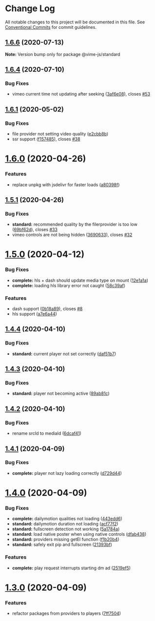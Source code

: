 # Change Log

All notable changes to this project will be documented in this file.
See [Conventional Commits](https://conventionalcommits.org) for commit guidelines.

## [1.6.6](https://github.com/vime-js/vime/tree/master/packages/vime-standard/compare/v1.6.5...v1.6.6) (2020-07-13)

**Note:** Version bump only for package @vime-js/standard





## [1.6.4](https://github.com/vime-js/vime/tree/master/packages/vime-standard/compare/v1.6.3...v1.6.4) (2020-07-10)


### Bug Fixes

* vimeo current time not updating after seeking ([3af6e08](https://github.com/vime-js/vime/tree/master/packages/vime-standard/commit/3af6e08900730fb06be889441368373aaf800260)), closes [#53](https://github.com/vime-js/vime/tree/master/packages/vime-standard/issues/53)





## [1.6.1](https://github.com/vime-js/vime/tree/master/packages/vime-standard/compare/v1.6.0...v1.6.1) (2020-05-02)


### Bug Fixes

* file provider not setting video quality ([e2cbb8b](https://github.com/vime-js/vime/tree/master/packages/vime-standard/commit/e2cbb8b5f6457151eebab08e2e8bdcecaa792087))
* ssr support ([f157485](https://github.com/vime-js/vime/tree/master/packages/vime-standard/commit/f157485266a047e738edbc5fb24576bc52fad52a)), closes [#38](https://github.com/vime-js/vime/tree/master/packages/vime-standard/issues/38)





# [1.6.0](https://github.com/vime-js/vime/tree/master/packages/vime-standard/compare/v1.5.1...v1.6.0) (2020-04-26)


### Features

* replace unpkg with jsdelivr for faster loads ([a80398f](https://github.com/vime-js/vime/tree/master/packages/vime-standard/commit/a80398ff6dc45ba28d88566585b73c57eedd7d82))





## [1.5.1](https://github.com/vime-js/vime/tree/master/packages/vime-standard/compare/v1.5.0...v1.5.1) (2020-04-26)


### Bug Fixes

* **standard:** recommended quality by the filerprovider is too low ([69bf62d](https://github.com/vime-js/vime/tree/master/packages/vime-standard/commit/69bf62dbcafa169c0b6d5f88cd25229d422b1dda)), closes [#33](https://github.com/vime-js/vime/tree/master/packages/vime-standard/issues/33)
* vimeo controls are not being hidden ([3690633](https://github.com/vime-js/vime/tree/master/packages/vime-standard/commit/36906336f94aebe31a97fcfa860036f2bf5525da)), closes [#32](https://github.com/vime-js/vime/tree/master/packages/vime-standard/issues/32)





# [1.5.0](https://github.com/vime-js/vime/tree/master/packages/vime-standard/compare/v1.4.4...v1.5.0) (2020-04-12)


### Bug Fixes

* **complete:** hls + dash should update media type on mount ([12e1a1a](https://github.com/vime-js/vime/tree/master/packages/vime-standard/commit/12e1a1a44bc250c49c975520b6f43f8560c4af65))
* **complete:** loading hls library error not caught ([58c39af](https://github.com/vime-js/vime/tree/master/packages/vime-standard/commit/58c39af992fabe52cdcd68029b520f9397b90a35))


### Features

* dash support ([0b18a89](https://github.com/vime-js/vime/tree/master/packages/vime-standard/commit/0b18a89c17e66a70b838f7c6aa548dd6ae3462fc)), closes [#8](https://github.com/vime-js/vime/tree/master/packages/vime-standard/issues/8)
* hls support ([a7e6a44](https://github.com/vime-js/vime/tree/master/packages/vime-standard/commit/a7e6a448f70a98858df3fee5cd92e7b5736da7da))





## [1.4.4](https://github.com/vime-js/vime/tree/master/packages/vime-standard/compare/v1.4.3...v1.4.4) (2020-04-10)


### Bug Fixes

* **standard:** current player not set correctly ([daf51b7](https://github.com/vime-js/vime/tree/master/packages/vime-standard/commit/daf51b7123a1579cfc40e8513203bcd8dad22eb8))





## [1.4.3](https://github.com/vime-js/vime/tree/master/packages/vime-standard/compare/v1.4.2...v1.4.3) (2020-04-10)


### Bug Fixes

* **standard:** player not becoming active ([89ab81c](https://github.com/vime-js/vime/tree/master/packages/vime-standard/commit/89ab81ce40b9e260086d122e3f05623b69e9bc7a))





## [1.4.2](https://github.com/vime-js/vime/tree/master/packages/vime-standard/compare/v1.4.1...v1.4.2) (2020-04-10)


### Bug Fixes

* rename srcId to mediaId ([6dcaf41](https://github.com/vime-js/vime/tree/master/packages/vime-standard/commit/6dcaf41d5ae64ca83f3859f19634a45a24ce84ce))





## [1.4.1](https://github.com/vime-js/vime/tree/master/packages/vime-standard/compare/v1.4.0...v1.4.1) (2020-04-09)


### Bug Fixes

* **complete:** player not lazy loading correctly ([d729d44](https://github.com/vime-js/vime/tree/master/packages/vime-standard/commit/d729d4457950070ed7913b4af475e9815089c019))





# [1.4.0](https://github.com/vime-js/vime/tree/master/packages/vime-standard/compare/v1.3.0...v1.4.0) (2020-04-09)


### Bug Fixes

* **complete:** dailymotion qualities not loading ([443edd6](https://github.com/vime-js/vime/tree/master/packages/vime-standard/commit/443edd6172440c53acec547e3aaec75e80469c04))
* **standard:** dailymotion duration not loading ([acf77f2](https://github.com/vime-js/vime/tree/master/packages/vime-standard/commit/acf77f21b2c4ac620719266e02a9b4acc8b4a154))
* **standard:** fullscreen detection not working ([5a1784a](https://github.com/vime-js/vime/tree/master/packages/vime-standard/commit/5a1784a89c533b3b374819b44f3c009109d13123))
* **standard:** load native poster when using native controls ([dfab438](https://github.com/vime-js/vime/tree/master/packages/vime-standard/commit/dfab43851a910838173ad49896a43da4b0e5b0c2))
* **standard:** providers missing getEl function ([f1b20b4](https://github.com/vime-js/vime/tree/master/packages/vime-standard/commit/f1b20b40cc0015aa3b4016ee9d13ec91bd53f2df))
* **standard:** safely exit pip and fullscreen ([21393bf](https://github.com/vime-js/vime/tree/master/packages/vime-standard/commit/21393bf710a1607ebe2d1d2d25f1e0f86ba5a765))


### Features

* **complete:** play request interrupts starting dm ad ([2519ef5](https://github.com/vime-js/vime/tree/master/packages/vime-standard/commit/2519ef5400b91ff2d3bc7935841eda0bf3508f91))





# [1.3.0](https://github.com/vime-js/vime/tree/master/packages/vime-standard/compare/v1.2.0...v1.3.0) (2020-04-09)


### Features

* refactor packages from providers to players ([7ff7504](https://github.com/vime-js/vime/tree/master/packages/vime-standard/commit/7ff75045788b267688f4cb7f970ce9bb3426036a))
